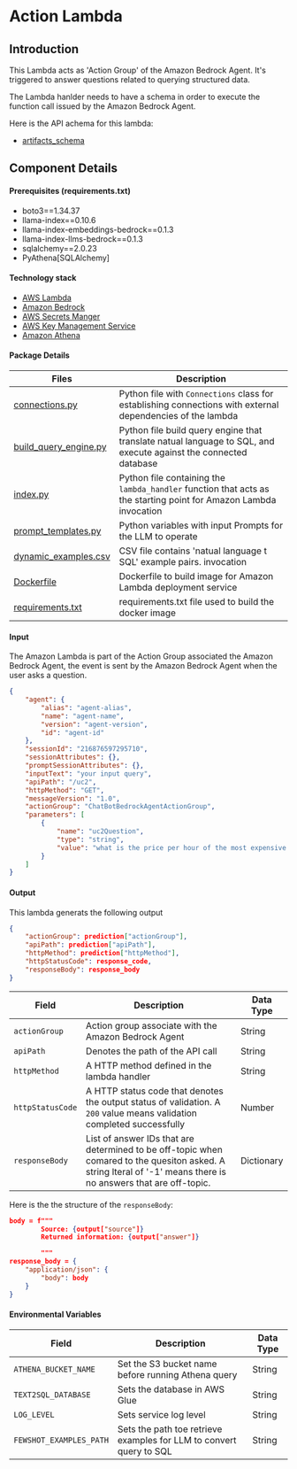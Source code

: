 # Action Lambda

## Introduction

This Lambda acts as 'Action Group' of the Amazon Bedrock Agent.
It's triggered to answer questions related to querying structured data.

The Lambda hanlder needs to have a schema in order to execute the function call issued by the Amazon Bedrock Agent.

Here is the API achema for this lambda:

- [artifacts_schema](../../../assets/agent_api_schema/artifacts_schema.json)
## Component Details
#### Prerequisites (requirements.txt)
- boto3==1.34.37
- llama-index==0.10.6
- llama-index-embeddings-bedrock==0.1.3 
- llama-index-llms-bedrock==0.1.3
- sqlalchemy==2.0.23
- PyAthena[SQLAlchemy]

#### Technology stack
- [AWS Lambda](https://aws.amazon.com/lambda/)
- [Amazon Bedrock](https://aws.amazon.com/bedrock/)
- [AWS Secrets Manger](https://aws.amazon.com/secrets-manager/)
- [AWS Key Management Service](https://aws.amazon.com/kms/)
- [Amazon Athena](https://aws.amazon.com/athena/)
#### Package Details

| Files                                                                    | Description                                                                                                                                                                                                                          |
| ------------------------------------------------------------------------ | ------------------------------------------------------------------------------------------------------------------------------------------------------------------------------------------------------------------------------------ |
| [connections.py](connections.py)                                         | Python file with `Connections` class for establishing connections with external dependencies of the lambda                                                                                                                           |
| [build_query_engine.py](build_query_engine.py)                                   | Python file build query engine that translate natual language to SQL, and execute against the connected database                                                                                                                                                                    |
| [index.py](index.py)                                         | Python file  containing the `lambda_handler` function that acts as the starting point for Amazon Lambda invocation                                                                                                                           |
| [prompt_templates.py](exceptions.py)                                           | Python variables with input Prompts for the LLM to operate                                                                                                                                                   |
| [dynamic_examples.csv](dynamic_examples.csv) | CSV file contains 'natual language t SQL' example pairs. invocation                                                                                                                       |                                                                                                                                                                       |
| [Dockerfile](Dockerfile)                       | Dockerfile to build image for Amazon Lambda deployment service                                                                                                                                                     |
| [requirements.txt](requirements.txt)                                                     | requirements.txt file used to build the docker image                                                                                                                                                                                     |

#### Input

The Amazon Lambda is part of the Action Group associated the Amazon Bedrock Agent, the event is sent by the Amazon Bedrock Agent when the user asks a question.

```json
{
    "agent": {
        "alias": "agent-alias",
        "name": "agent-name",
        "version": "agent-version",
        "id": "agent-id"
    },
    "sessionId": "216876597295710",
    "sessionAttributes": {},
    "promptSessionAttributes": {},
    "inputText": "your input query",
    "apiPath": "/uc2",
    "httpMethod": "GET",
    "messageVersion": "1.0",
    "actionGroup": "ChatBotBedrockAgentActionGroup",
    "parameters": [
        {
            "name": "uc2Question",
            "type": "string",
            "value": "what is the price per hour of the most expensive ec2 instance? (from your input query)"
        }
    ]
}
```

#### Output

This lambda generats the following output

```json
{
    "actionGroup": prediction["actionGroup"],
    "apiPath": prediction["apiPath"],
    "httpMethod": prediction["httpMethod"],
    "httpStatusCode": response_code,
    "responseBody": response_body
}
```

| Field                   | Description                                                                                                                                                      | Data Type    |
| ----------------------- | ---------------------------------------------------------------------------------------------------------------------------------------------------------------- | ------------ |
| `actionGroup`            | Action group associate with the Amazon Bedrock Agent                                           | String       |
| `apiPath`                | Denotes the path of the API call                                                                                  | String       |
| `httpMethod`            | A HTTP method defined in the lambda handler                                                                                           | String       |
| `httpStatusCode` | A HTTP status code that denotes the output status of validation. A `200` value means validation completed successfully                                                                                         | Number      |
| `responseBody`     | List of answer IDs that are determined to be off-topic when comared to the quesiton asked. A string lteral of '-1' means there is no answers that are off-topic. | Dictionary   |

Here is the the structure of the `responseBody`:
```json
body = f"""
        Source: {output["source"]}
        Returned information: {output["answer"]}

        """
response_body = {
    "application/json": {
        "body": body 
    }
}
```
#### Environmental Variables

| Field                          | Description                                                                              | Data Type |
| ------------------------------ | ---------------------------------------------------------------------------------------- | --------- |
| `ATHENA_BUCKET_NAME`         | Set the S3 bucket name before running Athena query                                   | String    |
| `TEXT2SQL_DATABASE` | Sets the database in AWS Glue                            | String    |
| `LOG_LEVEL`      | Sets service log level                          | String    |
| `FEWSHOT_EXAMPLES_PATH`      | Sets the path toe retrieve examples for LLM to convert query to SQL                         | String    |